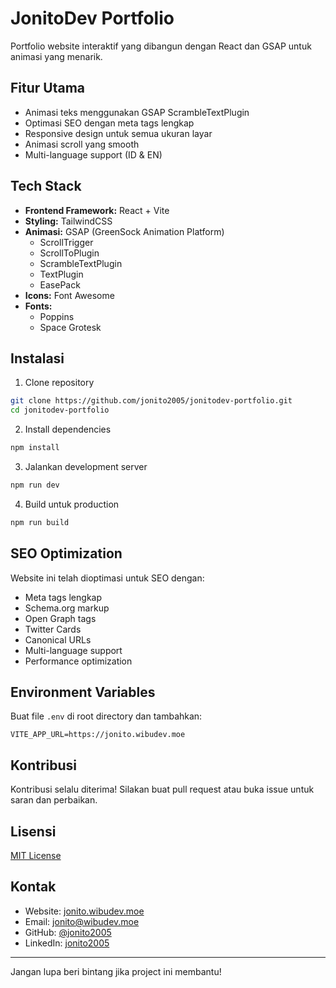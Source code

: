 # JonitoDev Portfolio

Portfolio website interaktif yang dibangun dengan React dan GSAP untuk animasi yang menarik.

## Fitur Utama

- Animasi teks menggunakan GSAP ScrambleTextPlugin
- Optimasi SEO dengan meta tags lengkap
- Responsive design untuk semua ukuran layar
- Animasi scroll yang smooth
- Multi-language support (ID & EN)

## Tech Stack

- **Frontend Framework:** React + Vite
- **Styling:** TailwindCSS
- **Animasi:** GSAP (GreenSock Animation Platform)
  - ScrollTrigger
  - ScrollToPlugin
  - ScrambleTextPlugin
  - TextPlugin
  - EasePack
- **Icons:** Font Awesome
- **Fonts:** 
  - Poppins
  - Space Grotesk

## Instalasi

1. Clone repository
```bash
git clone https://github.com/jonito2005/jonitodev-portfolio.git
cd jonitodev-portfolio
```

2. Install dependencies
```bash
npm install
```

3. Jalankan development server
```bash
npm run dev
```

4. Build untuk production
```bash
npm run build
```

## SEO Optimization

Website ini telah dioptimasi untuk SEO dengan:
- Meta tags lengkap
- Schema.org markup
- Open Graph tags
- Twitter Cards
- Canonical URLs
- Multi-language support
- Performance optimization

## Environment Variables

Buat file `.env` di root directory dan tambahkan:
```env
VITE_APP_URL=https://jonito.wibudev.moe
```

## Kontribusi

Kontribusi selalu diterima! Silakan buat pull request atau buka issue untuk saran dan perbaikan.

## Lisensi

[MIT License](LICENSE)

## Kontak

- Website: [jonito.wibudev.moe](https://jonito.wibudev.moe)
- Email: jonito@wibudev.moe
- GitHub: [@jonito2005](https://github.com/jonito2005)
- LinkedIn: [jonito2005](https://linkedin.com/in/jonito2005)

---
 Jangan lupa beri bintang jika project ini membantu!
